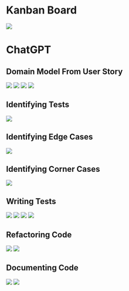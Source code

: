 # Kanban Board

![](../img/Kanban.jpg)

# ChatGPT

## Domain Model From User Story

![](../img/AI-1.jpg)
![](../img/AI-2.jpg)
![](../img/AI-3.jpg)
![](../img/AI-4.jpg)

## Identifying Tests

![](../img/AI-5.jpg)

## Identifying Edge Cases

![](../img/AI-6.jpg)

## Identifying Corner Cases

![](../img/AI-7.jpg)

## Writing Tests

![](../img/AI-8.jpg)
![](../img/AI-9.jpg)
![](../img/AI-10.jpg)
![](../img/AI-11.jpg)

## Refactoring Code

![](../img/AI-12.jpg)
![](../img/AI-13.jpg)

## Documenting Code

![](../img/AI-14.jpg)
![](../img/AI-15.jpg)